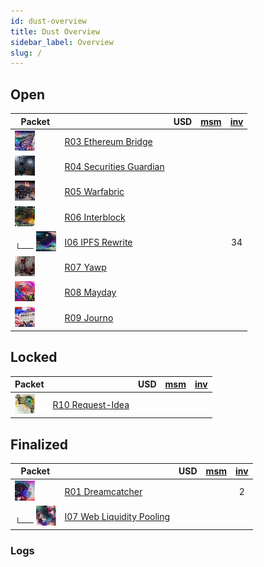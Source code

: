 ```yaml
---
id: dust-overview
title: Dust Overview
sidebar_label: Overview
slug: /
---
```



## Open

| Packet                        |                                           | USD | [msm] | [inv] |
| -------------------------- | ----------------------------------------- | :-: | :---: | :---: |
| ![](/nfts/R03.ico.png)     | [R03 Ethereum Bridge](./Requests/R03)     |     |       |       |
| ![](/nfts/R04.ico.png)     | [R04 Securities Guardian](./Requests/R04) |     |       |       |
| ![](/nfts/R05.ico.png)     | [R05 Warfabric](./Requests/R05)           |     |       |       |
| ![](/nfts/R06.ico.png)     | [R06 Interblock](./Requests/R06)          |     |       |       |
| └── ![](/nfts/I06.ico.png) | [I06 IPFS Rewrite](./Ideas/I06)           |     |       |  34   |
| ![](/nfts/R07.ico.png)     | [R07 Yawp](./Requests/R07)                |     |       |       |
| ![](/nfts/R08.ico.png)     | [R08 Mayday](./Requests/R08)              |     |       |       |
| ![](/nfts/R09.ico.png)     | [R09 Journo](./Requests/R09)              |     |       |       |

## Locked

| Packet                    |                                    | USD | [msm] | [inv] |
| ---------------------- | ---------------------------------- | :-: | :---: | :---: |
| ![](/nfts/R10.ico.png) | [R10 Request-Idea](./Requests/R10) |     |       |       |

## Finalized

| Packet                        |                                          | USD | [msm] | [inv] |
| -------------------------- | ---------------------------------------- | :-: | :---: | :---: |
| ![](/nfts/R01.ico.png)     | [R01 Dreamcatcher](./Requests/R01)       |     |       |   2   |
| └── ![](/nfts/I07.ico.png) | [I07 Web Liquidity Pooling](./Ideas/I07) |     |       |       |

### Logs

[msm]: ./AppData/Logs/msm
[inv]: ./AppData/Logs/inverted-capital
